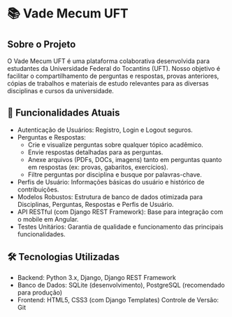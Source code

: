 # 📚 Vade Mecum UFT

## Sobre o Projeto
O Vade Mecum UFT é uma plataforma colaborativa desenvolvida para estudantes da Universidade Federal do Tocantins (UFT). Nosso objetivo é facilitar o compartilhamento de perguntas e respostas, provas anteriores, cópias de trabalhos e materiais de estudo relevantes para as diversas disciplinas e cursos da universidade.

## 🚀 Funcionalidades Atuais
- Autenticação de Usuários: Registro, Login e Logout seguros.
- Perguntas e Respostas:
    - Crie e visualize perguntas sobre qualquer tópico acadêmico.
    - Envie respostas detalhadas para as perguntas.
    - Anexe arquivos (PDFs, DOCs, imagens) tanto em perguntas quanto em respostas (ex: provas, gabaritos, exercícios).
    - Filtre perguntas por disciplina e busque por palavras-chave.
- Perfis de Usuário: Informações básicas do usuário e histórico de contribuições.
- Modelos Robustos: Estrutura de banco de dados otimizada para Disciplinas, Perguntas, Respostas e Perfis de Usuário.
- API RESTful (com Django REST Framework): Base para integração com o mobile em Angular.
- Testes Unitários: Garantia de qualidade e funcionamento das principais funcionalidades.

## 🛠️ Tecnologias Utilizadas
- Backend: Python 3.x, Django, Django REST Framework
- Banco de Dados: SQLite (desenvolvimento), PostgreSQL (recomendado para produção)
- Frontend: HTML5, CSS3 (com Django Templates)
Controle de Versão: Git

<!-- 
## ⚙️ Instalação e Configuração
Siga os passos abaixo para configurar e rodar o projeto localmente.

Pré-requisitos
Python 3.8+
Git -->
